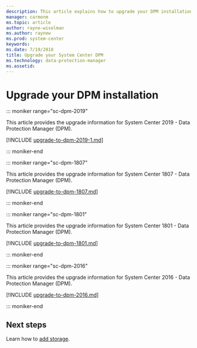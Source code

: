 ```yaml
---
description: This article explains how to upgrade your DPM installation.
manager: carmonm
ms.topic: article
author: rayne-wiselman
ms.author: raynew
ms.prod: system-center
keywords:
ms.date: 7/19/2018
title: Upgrade your System Center DPM
ms.technology: data-protection-manager
ms.assetid:
---
```


# Upgrade your DPM installation

::: moniker range="sc-dpm-2019"

This article provides the upgrade information for System Center 2019 - Data Protection Manager (DPM).

[!INCLUDE [upgrade-to-dpm-2019-1.md](../includes/upgrade-to-dpm-2019-1.md)]

::: moniker-end

::: moniker range="sc-dpm-1807"

This article provides the upgrade information for System Center 1807 - Data Protection Manager (DPM).

[!INCLUDE [upgrade-to-dpm-1807.md](../includes/upgrade-to-dpm-1807.md)]

::: moniker-end

::: moniker range="sc-dpm-1801"

This article provides the upgrade information for System Center 1801 - Data Protection Manager (DPM).

[!INCLUDE [upgrade-to-dpm-1801.md](../includes/upgrade-to-dpm-1801.md)]

::: moniker-end

::: moniker range="sc-dpm-2016"

This article provides the upgrade information for System Center 2016 - Data Protection Manager (DPM).

[!INCLUDE [upgrade-to-dpm-2016.md](../includes/upgrade-to-dpm-2016.md)]

::: moniker-end

## Next steps
Learn how to [add storage](add-storage.md).
